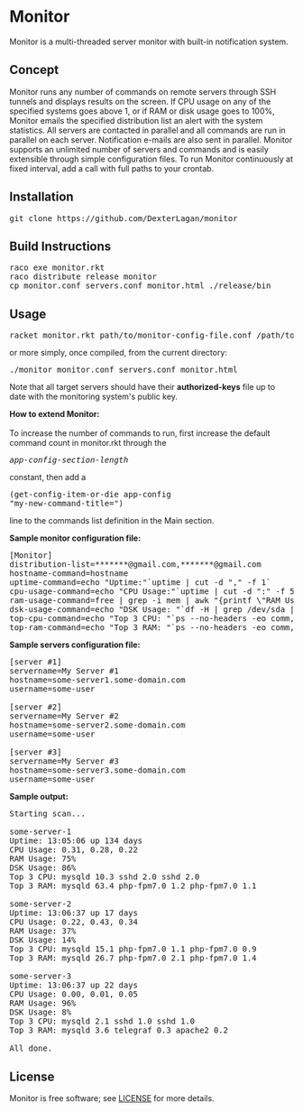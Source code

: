 # Monitor
Monitor is a multi-threaded server monitor with built-in notification system.

## Concept
Monitor runs any number of commands on remote servers through SSH tunnels and displays results on the screen. If CPU usage on any of the specified systems goes above 1, or if RAM or disk usage goes to 100%, Monitor emails the specified distribution list an alert with the system statistics. All servers are contacted in parallel and all commands are run in parallel on each server. Notification e-mails are also sent in parallel. Monitor supports an unlimited number of servers and commands and is easily extensible through simple configuration files. To run Monitor continuously at fixed interval, add a call with full paths to your crontab.

## Installation
<pre>
git clone https://github.com/DexterLagan/monitor
</pre>

## Build Instructions
<pre>
raco exe monitor.rkt
raco distribute release monitor
cp monitor.conf servers.conf monitor.html ./release/bin
</pre>

## Usage
<pre>
racket monitor.rkt path/to/monitor-config-file.conf /path/to/servers-config-file.conf /path/to/html-email-template.html
</pre>
or more simply, once compiled, from the current directory:
<pre>
./monitor monitor.conf servers.conf monitor.html
</pre>
Note that all target servers should have their **authorized-keys** file up to date with the monitoring system's public key.

<b>How to extend Monitor:</b><br><br>
To increase the number of commands to run, first increase the default command count in monitor.rkt through the <pre>*app-config-section-length*</pre> constant, then add a <pre>(get-config-item-or-die app-config "my-new-command-title=")</pre> line to the commands list definition in the Main section.

<b>Sample monitor configuration file:</b>
<pre>
[Monitor]
distribution-list=*******@gmail.com,*******@gmail.com
hostname-command=hostname
uptime-command=echo "Uptime:"`uptime | cut -d "," -f 1`
cpu-usage-command=echo "CPU Usage:"`uptime | cut -d ":" -f 5`
ram-usage-command=free | grep -i mem | awk "{printf \"RAM Usage: %i%%\",\$3/\$2 * 100.0}"
dsk-usage-command=echo "DSK Usage: "`df -H | grep /dev/sda | sed "s/.*[ \t][ \t]*\([0-9][0-9]*\)%.*/\1%/"`
top-cpu-command=echo "Top 3 CPU: "`ps --no-headers -eo comm,pcpu --sort=-%cpu | head -n 3`
top-ram-command=echo "Top 3 RAM: "`ps --no-headers -eo comm,pmem --sort=-%mem | head -n 3`
</pre>

<b>Sample servers configuration file:</b>
<pre>
[server #1]
servername=My Server #1
hostname=some-server1.some-domain.com
username=some-user

[server #2]
servername=My Server #2
hostname=some-server2.some-domain.com
username=some-user

[server #3]
servername=My Server #3
hostname=some-server3.some-domain.com
username=some-user
</pre>

<b>Sample output:</b>
<pre>
Starting scan...

some-server-1
Uptime: 13:05:06 up 134 days
CPU Usage: 0.31, 0.28, 0.22
RAM Usage: 75%
DSK Usage: 86%
Top 3 CPU: mysqld 10.3 sshd 2.0 sshd 2.0
Top 3 RAM: mysqld 63.4 php-fpm7.0 1.2 php-fpm7.0 1.1

some-server-2
Uptime: 13:06:37 up 17 days
CPU Usage: 0.22, 0.43, 0.34
RAM Usage: 37%
DSK Usage: 14%
Top 3 CPU: mysqld 15.1 php-fpm7.0 1.1 php-fpm7.0 0.9
Top 3 RAM: mysqld 26.7 php-fpm7.0 2.1 php-fpm7.0 1.4

some-server-3
Uptime: 13:06:37 up 22 days
CPU Usage: 0.00, 0.01, 0.05
RAM Usage: 96%
DSK Usage: 8%
Top 3 CPU: mysqld 2.1 sshd 1.0 sshd 1.0
Top 3 RAM: mysqld 3.6 telegraf 0.3 apache2 0.2

All done.
</pre>

## License

Monitor is free software; see [LICENSE](https://github.com/DexterLagan/monitor/blob/main/LICENSE) for more details.
